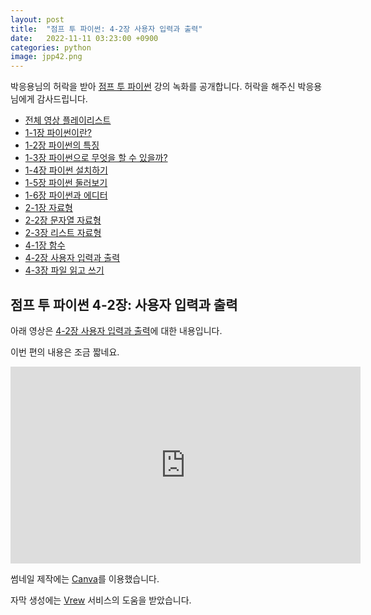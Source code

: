```yaml
---
layout: post
title:  "점프 투 파이썬: 4-2장 사용자 입력과 출력"
date:   2022-11-11 03:23:00 +0900
categories: python
image: jpp42.png
---
```


박응용님의 허락을 받아 [점프 투 파이썬](https://wikidocs.net/book/1) 강의 녹화를 공개합니다.
허락을 해주신 박응용님에게 감사드립니다.

* [전체 영상 플레이리스트](https://www.youtube.com/playlist?list=PL_fI-_lNaZ3h-6BGbyK6E7ucc3CXJa6Ql)
* [1-1장 파이썬이란?](https://dalinaum.github.io/python/2022/11/16/jump-to-pyhon-11.html)
* [1-2장 파이썬의 특징](https://dalinaum.github.io/python/2022/11/16/jump-to-pyhon-12.html)
* [1-3장 파이썬으로 무엇을 할 수 있을까?](https://dalinaum.github.io/python/2022/11/16/jump-to-pyhon-13.html)
* [1-4장 파이썬 설치하기](https://dalinaum.github.io/python/2022/11/16/jump-to-pyhon-14.html)
* [1-5장 파이썬 둘러보기](https://dalinaum.github.io/python/2022/11/17/jump-to-pyhon-15.html)
* [1-6장 파이썬과 에디터](https://dalinaum.github.io/python/2022/11/18/jump-to-pyhon-16.html)
* [2-1장 자료형](https://dalinaum.github.io/python/2022/11/29/jump-to-pyhon-21.html)
* [2-2장 문자열 자료형](https://dalinaum.github.io/python/2022/12/12/jump-to-pyhon-22.html)
* [2-3장 리스트 자료형](https://dalinaum.github.io/python/2022/12/12/jump-to-pyhon-23.html)
* [4-1장 함수](https://dalinaum.github.io/python/2022/11/09/jump-to-pyhon-41.html)
* [4-2장 사용자 입력과 출력](https://dalinaum.github.io/python/2022/11/11/jump-to-pyhon-42.html)
* [4-3장 파일 읽고 쓰기](https://dalinaum.github.io/python/2022/11/12/jump-to-pyhon-43.html)

## 점프 투 파이썬 4-2장: 사용자 입력과 출력

아래 영상은 [4-2장 사용자 입력과 출력](https://wikidocs.net/25)에 대한 내용입니다.

이번 편의 내용은 조금 짧네요.

<iframe width="560" height="315" src="https://www.youtube.com/embed/L7E9l_cU17U" title="YouTube video player" frameborder="0" allow="accelerometer; autoplay; clipboard-write; encrypted-media; gyroscope; picture-in-picture" allowfullscreen></iframe>

썸네일 제작에는 [Canva](https://www.canva.com/)를 이용했습니다.

자막 생성에는 [Vrew](https://vrew.voyagerx.com/ko/) 서비스의 도움을 받았습니다.
